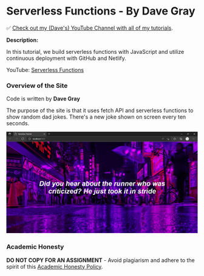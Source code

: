 # Serverless Functions - By Dave Gray

✅ [Check out my (Dave's) YouTube Channel with all of my tutorials](https://www.youtube.com/DaveGrayTeachesCode).

**Description:**

In this tutorial, we build serverless functions with JavaScript and utilize continuous deployment with GitHub and Netlify.

YouTube: [Serverless Functions](https://youtu.be/J7RKx8f4Frs)

### Overview of the Site

Code is written by **Dave Gray**

The purpose of the site is that it uses fetch API and serverless functions to show random dad jokes. There's a new joke shown on screen every ten seconds.

![screenshot](/dist/img/site%20screenshot.PNG)

### Academic Honesty

**DO NOT COPY FOR AN ASSIGNMENT** - Avoid plagiarism and adhere to the spirit of this [Academic Honesty Policy](https://www.freecodecamp.org/news/academic-honesty-policy/).
